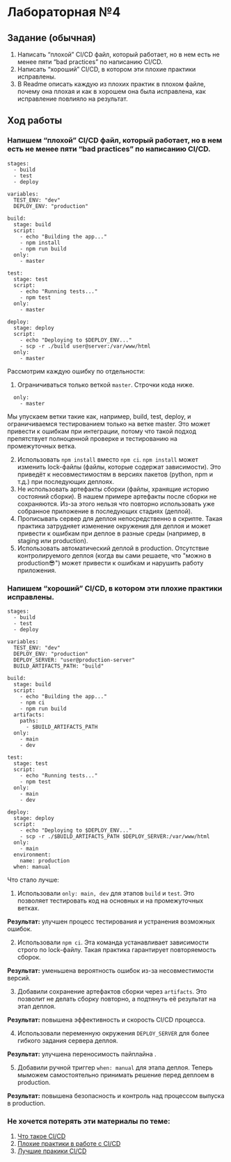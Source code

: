 # Лабораторная №4 

## Задание (обычная)

1. Написать “плохой” CI/CD файл, который работает, но в нем есть не менее пяти “bad practices” по написанию CI/CD.
2. Написать “хороший” CI/CD, в котором эти плохие практики исправлены.
3. В Readme описать каждую из плохих практик в плохом файле, почему она плохая и как в хорошем она была исправлена, как исправление повлияло на результат.

## Ход работы
### Напишем “плохой” CI/CD файл, который работает, но в нем есть не менее пяти “bad practices” по написанию CI/CD.

```
stages:
  - build
  - test
  - deploy

variables:
  TEST_ENV: "dev"
  DEPLOY_ENV: "production"

build:
  stage: build
  script:
    - echo "Building the app..."
    - npm install
    - npm run build
  only:
    - master

test:
  stage: test
  script:
    - echo "Running tests..."
    - npm test
  only:
    - master

deploy:
  stage: deploy
  script:
    - echo "Deploying to $DEPLOY_ENV..."
    - scp -r ./build user@server:/var/www/html
  only:
    - master
```
Рассмотрим каждую ошибку по отдельности:
1. Ограничиваться только веткой `master`. Строчки кода ниже.
```
  only:
    - master
```
Мы упускаем ветки такие как, например, build, test, deploy, и ограничиваемся тестированием только на ветке master. Это может привести к ошибкам при интеграции, потому что такой подход препятствует полноценной проверке и тестированию на промежуточных ветка.

2. Использовать `npm install` вместо `npm ci`. `npm install` может изменить lock-файлы (файлы, которые содержат зависимости). Это приведёт к несовместимостям в версиях пакетов (python, npm и т.д.) при последующих деплоях.
3. Не использовать артефакты сборки (файлы, хранящие историю состояний сборки). В нашем примере артефакты после сборки не сохраняются. Из-за этого нельзя что повторно использовать уже собранное приложение в последующих стадиях (деплой).
4. Прописывать сервер для деплоя непосредственно в скрипте. Такая практика затрудняет изменение окружения для деплоя и может привести к ошибкам при деплое в разные среды (например, в staging или production).
5. Использовать автоматический деплой в production. Отсутствие контролируемого деплоя (когда вы сами решаете, что "можно в production😎") может привести к ошибкам и нарушить работу приложения.
### Напишем “хороший” CI/CD, в котором эти плохие практики исправлены.
```
stages:
  - build
  - test
  - deploy

variables:
  TEST_ENV: "dev"
  DEPLOY_ENV: "production"
  DEPLOY_SERVER: "user@production-server"
  BUILD_ARTIFACTS_PATH: "build"

build:
  stage: build
  script:
    - echo "Building the app..."
    - npm ci
    - npm run build
  artifacts:
    paths:
      - $BUILD_ARTIFACTS_PATH
  only:
    - main
    - dev

test:
  stage: test
  script:
    - echo "Running tests..."
    - npm test
  only:
    - main
    - dev

deploy:
  stage: deploy
  script:
    - echo "Deploying to $DEPLOY_ENV..."
    - scp -r ./$BUILD_ARTIFACTS_PATH $DEPLOY_SERVER:/var/www/html
  only:
    - main
  environment:
    name: production
  when: manual

```
Что стало лучше:
1. Использовали `only: main, dev` для этапов `build` и `test`. Это позволяет тестировать код на основных и на промежуточных ветках. 
   
<b>Результат:</b> улучшен процесс тестирования и устранения возможных ошибок.

2. Использовали `npm ci`. Эта команда устанавливает зависимости строго по lock-файлу. Такая практика гарантирует повторяемость сборок.

<b>Результат:</b> уменьшена вероятность ошибок из-за несовместимости версий.

3. Добавили сохранение артефактов сборки через `artifacts`. Это позволит не делать сборку повторно, а подтянуть её результат на этап деплоя.
   
<b>Результат:</b> повышена эффективность и скорость CI/CD процесса.

4. Использовали переменную окружения `DEPLOY_SERVER` для более гибкого задания сервера деплоя. 
   
<b>Результат:</b> улучшена переносимость пайплайна .

5. Добавили ручной триггер `when: manual` для этапа деплоя. Теперь мыможем самостоятельно принимать решение перед деплоем в production.

<b>Результат:</b> повышена безопасность и контроль над процессом выпуска в production.


### Не хочется потерять эти материалы по теме:
1. [Что такое CI/CD](https://habr.com/ru/companies/otus/articles/515078/)
2. [Плохие практики в работе с CI/CD](https://habr.com/ru/articles/719352/)
3. [Лучшие пракики CI/CD](https://habr.com/ru/companies/flant/articles/345116/)


